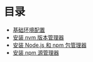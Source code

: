 # 目录

* [基础环境配置](nodejs-3m.md)
 * [安装 nvm 版本管理器](nodejs-3m-nvm.md)
 * [安装 Node.js 和 npm 包管理器](nodejs-3m-npm.md)
 * [安装 npm 源管理器](nodejs-3m-nrm.md)
